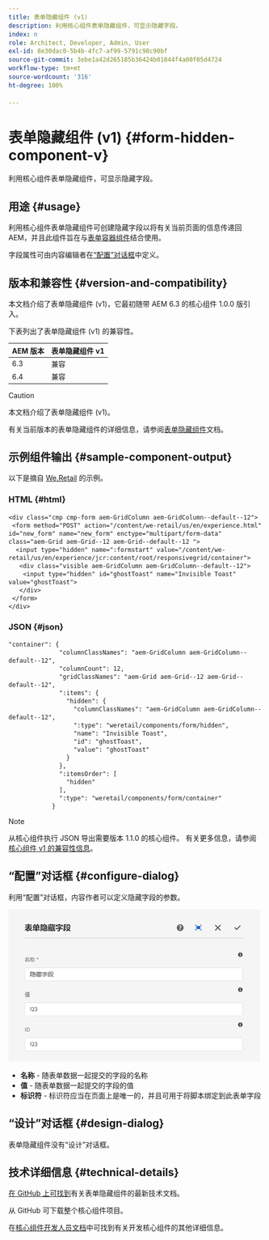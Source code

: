 ```yaml
---
title: 表单隐藏组件 (v1)
description: 利用核心组件表单隐藏组件，可显示隐藏字段。
index: n
role: Architect, Developer, Admin, User
exl-id: 8e30dac0-5b4b-4fc7-af99-5791c98c90bf
source-git-commit: 3ebe1a42d265185b36424b01844f4a00f05d4724
workflow-type: tm+mt
source-wordcount: '316'
ht-degree: 100%

---
```


# 表单隐藏组件 (v1) {#form-hidden-component-v}

利用核心组件表单隐藏组件，可显示隐藏字段。

## 用途 {#usage}

利用核心组件表单隐藏组件可创建隐藏字段以将有关当前页面的信息传递回 AEM，并且此组件旨在与[表单容器组件](form-container-v1.md)结合使用。

字段属性可由内容编辑者在[“配置”对话框](#configure-dialog)中定义。

## 版本和兼容性 {#version-and-compatibility}

本文档介绍了表单隐藏组件 (v1)，它最初随带 AEM 6.3 的核心组件 1.0.0 版引入。

下表列出了表单隐藏组件 (v1) 的兼容性。

| AEM 版本 | 表单隐藏组件 v1 |
|--- |--- |
| 6.3 | 兼容 |
| 6.4 | 兼容 |

>[!CAUTION]
>
>本文档介绍了表单隐藏组件 (v1)。
>
>有关当前版本的表单隐藏组件的详细信息，请参阅[表单隐藏组件](/help/components/forms/form-hidden.md)文档。

## 示例组件输出 {#sample-component-output}

以下是摘自 [We.Retail](https://helpx.adobe.com/cn/experience-manager/6-4/sites/developing/using/we-retail.html) 的示例。

### HTML {#html}

```
<div class="cmp cmp-form aem-GridColumn aem-GridColumn--default--12">
 <form method="POST" action="/content/we-retail/us/en/experience.html" id="new_form" name="new_form" enctype="multipart/form-data" class="aem-Grid aem-Grid--12 aem-Grid--default--12 ">
  <input type="hidden" name=":formstart" value="/content/we-retail/us/en/experience/jcr:content/root/responsivegrid/container">
   <div class="visible aem-GridColumn aem-GridColumn--default--12">
    <input type="hidden" id="ghostToast" name="Invisible Toast" value="ghostToast">
   </div>
 </form>
</div>
```

### JSON {#json}

```
"container": {
              "columnClassNames": "aem-GridColumn aem-GridColumn--default--12",
              "columnCount": 12,
              "gridClassNames": "aem-Grid aem-Grid--12 aem-Grid--default--12",
              ":items": {
                "hidden": {
                  "columnClassNames": "aem-GridColumn aem-GridColumn--default--12",
                  ":type": "weretail/components/form/hidden",
                  "name": "Invisible Toast",
                  "id": "ghostToast",
                  "value": "ghostToast"
                }
              },
              ":itemsOrder": [
                "hidden"
              ],
              ":type": "weretail/components/form/container"
            }
```

>[!NOTE]
>
>从核心组件执行 JSON 导出需要版本 1.1.0 的核心组件。 有关更多信息，请参阅[核心组件 v1 的兼容性信息](/help/versions.md#release-history-and-compatibility)。

## “配置”对话框 {#configure-dialog}

利用“配置”对话框，内容作者可以定义隐藏字段的参数。

![](/help/assets/chlimage_1-26.png)

* **名称** - 随表单数据一起提交的字段的名称
* **值** - 随表单数据一起提交的字段的值
* **标识符** - 标识符应当在页面上是唯一的，并且可用于将脚本绑定到此表单字段

## “设计”对话框 {#design-dialog}

表单隐藏组件没有“设计”对话框。

## 技术详细信息 {#technical-details}

[在 GitHub 上可找到](https://github.com/adobe/aem-core-wcm-components/tree/master/content/src/content/jcr_root/apps/core/wcm/components/form/hidden/v1/hidden)有关表单隐藏组件的最新技术文档。

从 GitHub 可下载整个核心组件项目。

在[核心组件开发人员文档](/help/developing/overview.md)中可找到有关开发核心组件的其他详细信息。
